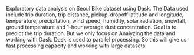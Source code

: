 Exploratory data analysis on Seoul Bike dataset using Dask. The Data used include trip duration, trip distance, pickup-dropoff latitude and longitude, temperature, precipitation, wind speed, humidity, solar radiation, snowfall, ground temperature and 1-hour average dust concentration.
Goal is to predict the trip duration. But we only focus on Analyzing the data and working with Dask.
Dask is used to parallel processing. So this will give us fast processing capacity and working with large datasets. 

